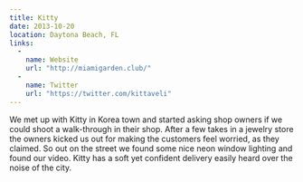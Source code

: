 ```yaml
---
title: Kitty
date: 2013-10-20
location: Daytona Beach, FL
links:
  -
    name: Website
    url: "http://miamigarden.club/"
  -
    name: Twitter
    url: "https://twitter.com/kittaveli"
---
```


We met up with Kitty in Korea town and started asking shop owners if we could shoot a walk-through in their shop. After a few takes in a jewelry store the owners kicked us out for making the customers feel worried, as they claimed. So out on the street we found some nice neon window lighting and found our video. Kitty has a soft yet confident delivery easily heard over the noise of the city.

